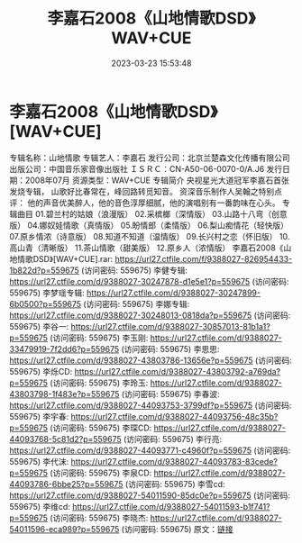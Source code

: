 ﻿---
title: 李嘉石2008《山地情歌DSD》WAV+CUE
date: 2023-03-23 15:53:48
categories: WAV车载音乐、镜像
tags: 华语中文
---
# 李嘉石2008《山地情歌DSD》[WAV+CUE]

专辑名称：山地情歌
专辑艺人：李嘉石
发行公司：北京兰楚森文化传播有限公司
出版公司：中国音乐家音像出版社
ＩＳＲＣ：CN-A50-06-0070-0/A.J6
发行日期：2008年07月
资源类型：WAV+CUE
专辑简介
央视星光大道冠军李嘉石首张发烧专辑，
山歌好比春常在，峰回路转觅知音。
资深音乐制作人吴翰之特别点评：
他的声音优美醉人，他的音色淳厚细腻，他的演唱别有一番韵味在心头。
专辑曲目
01.碧兰村的姑娘（浪漫版）
02.采槟榔（深情版）
03.山路十八弯（创意版）
04.娜奴娃情歌（真情版）
05.盼情郎（柔情版）
06.梨山痴情花（轻快版）
07.原乡情浓（诗意版）
08.知道不知道（温情版）
09.长兴村之恋（怀旧版）
10.高山青（清晰版）
11.茶山情歌（甜美版）
12.原乡人（浓情版）
李嘉石2008《山地情歌DSD》[WAV+CUE].rar: https://url27.ctfile.com/f/9388027-826954433-1b822d?p=559675
(访问密码: 559675)
李健专辑: https://url27.ctfile.com/d/9388027-30247878-d1e5e1?p=559675
(访问密码: 559675)
李梦瑶专辑: https://url27.ctfile.com/d/9388027-30247899-6b0500?p=559675
(访问密码: 559675)
李娜专辑: https://url27.ctfile.com/d/9388027-30248013-0818da?p=559675
(访问密码: 559675)
李谷一: https://url27.ctfile.com/d/9388027-30857013-81b1a1?p=559675
(访问密码: 559675)
李玉刚: https://url27.ctfile.com/d/9388027-33479919-7f2dd6?p=559675
(访问密码: 559675)
李思思: https://url27.ctfile.com/d/9388027-43803786-13656e?p=559675
(访问密码: 559675)
李烁CD: https://url27.ctfile.com/d/9388027-43803792-a769da?p=559675
(访问密码: 559675)
李玲玉: https://url27.ctfile.com/d/9388027-43803798-1f483e?p=559675
(访问密码: 559675)
李春波: https://url27.ctfile.com/d/9388027-44093753-3799df?p=559675
(访问密码: 559675)
李宇春: https://url27.ctfile.com/d/9388027-44093756-48c35b?p=559675
(访问密码: 559675)
李琛CD: https://url27.ctfile.com/d/9388027-44093768-5c81d2?p=559675
(访问密码: 559675)
李行亮: https://url27.ctfile.com/d/9388027-44093771-c4960f?p=559675
(访问密码: 559675)
李代沫: https://url27.ctfile.com/d/9388027-44093783-83cede?p=559675
(访问密码: 559675)
李泉CD: https://url27.ctfile.com/d/9388027-44093786-6bbe25?p=559675
(访问密码: 559675)
李雪cd: https://url27.ctfile.com/d/9388027-54011590-85dc0e?p=559675
(访问密码: 559675)
李维cd: https://url27.ctfile.com/d/9388027-54011593-b1f741?p=559675
(访问密码: 559675)
李晓杰: https://url27.ctfile.com/d/9388027-54011596-eca989?p=559675
(访问密码: 559675)
原文：[链接](https://blog.sina.com.cn/s/blog_1647c7e760103113v.html)